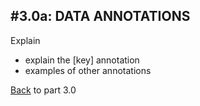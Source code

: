 #3.0a: DATA ANNOTATIONS
---
<!-- TODO - add more info here -->
Explain
- explain the [key] annotation
- examples of other annotations

[Back](3.0-Data.md) to part 3.0